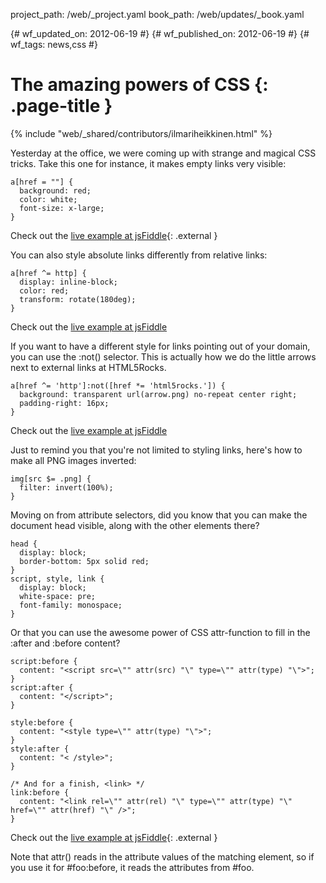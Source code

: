 project_path: /web/_project.yaml book_path: /web/updates/_book.yaml

{# wf_updated_on: 2012-06-19 #} {# wf_published_on: 2012-06-19 #} {# wf_tags: news,css #}

# The amazing powers of CSS {: .page-title }

{% include "web/_shared/contributors/ilmariheikkinen.html" %}

Yesterday at the office, we were coming up with strange and magical CSS tricks. Take this one for instance, it makes empty links very visible:

    a[href = ""] {
      background: red;
      color: white;
      font-size: x-large;
    }
    

Check out the [live example at jsFiddle](https://jsfiddle.net/VWYsk/){: .external }

You can also style absolute links differently from relative links:

    a[href ^= http] {
      display: inline-block;
      color: red;
      transform: rotate(180deg);
    }
    

Check out the [live example at jsFiddle](https://jsfiddle.net/RShhf/1/)

If you want to have a different style for links pointing out of your domain, you can use the :not() selector. This is actually how we do the little arrows next to external links at HTML5Rocks.

    a[href ^= 'http']:not([href *= 'html5rocks.']) {
      background: transparent url(arrow.png) no-repeat center right;
      padding-right: 16px;
    }
    

Check out the [live example at jsFiddle](http://jsfiddle.net/Sts9H/1/)

Just to remind you that you're not limited to styling links, here's how to make all PNG images inverted:

    img[src $= .png] {
      filter: invert(100%);
    }
    

Moving on from attribute selectors, did you know that you can make the document head visible, along with the other elements there?

    head {
      display: block;
      border-bottom: 5px solid red;
    }
    script, style, link {
      display: block;
      white-space: pre;
      font-family: monospace;
    }
    

Or that you can use the awesome power of CSS attr-function to fill in the :after and :before content?

    script:before {
      content: "<script src=\"" attr(src) "\" type=\"" attr(type) "\">";
    }
    script:after {
      content: "</script>";
    }
    
    style:before {
      content: "<style type=\"" attr(type) "\">";
    }
    style:after {
      content: "< /style>";
    }
    
    /* And for a finish, <link> */
    link:before {
      content: "<link rel=\"" attr(rel) "\" type=\"" attr(type) "\" href=\"" attr(href) "\" />";
    }
    

Check out the [live example at jsFiddle](http://jsfiddle.net/Wedjf/1/){: .external }

Note that attr() reads in the attribute values of the matching element, so if you use it for #foo:before, it reads the attributes from #foo.